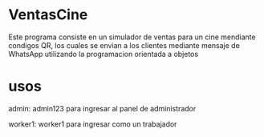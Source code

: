 # VentasCine
Este programa consiste en un simulador de ventas para un cine mendiante condigos QR, los cuales se envian a los clientes mediante mensaje de WhatsApp utilizando la programacion orientada a objetos

# usos
admin: admin123 para ingresar al panel de administrador 

worker1: worker1 para ingresar como un trabajador
